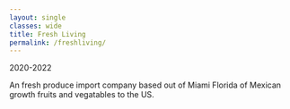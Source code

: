 ```yaml
---
layout: single
classes: wide
title: Fresh Living
permalink: /freshliving/
---
```

2020-2022

An fresh produce import company based out of Miami Florida of Mexican growth fruits and vegatables to the US.